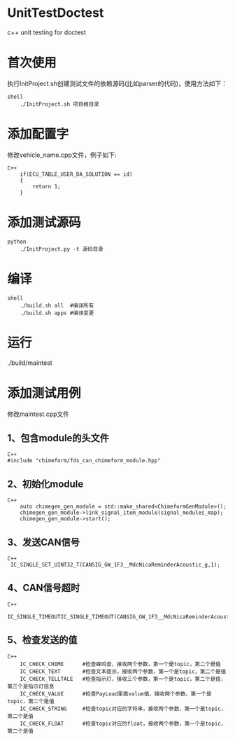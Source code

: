 # UnitTestDoctest

c++ unit testing for doctest

# 首次使用

执行InitProject.sh创建测试文件的依赖源码(比如parser的代码)，使用方法如下：

```
shell
	./InitProject.sh 项目根目录
```

# 添加配置字

修改vehicle_name.cpp文件，例子如下:

```
C++
    if(ECU_TABLE_USER_DA_SOLUTION == id)
    {
        return 1;
    }
```

# 添加测试源码

```
python
	./InitProject.py -t 源码目录
```

# 编译

```
shell
	./build.sh all	#编译所有
	./build.sh apps #编译变更
```

# 运行

./build/maintest

# 添加测试用例

修改maintest.cpp文件

## 1、包含module的头文件

```
C++
#include "chimeform/fds_can_chimeform_module.hpp"
```

## 2、初始化module

```
C++
    auto chimegen_gen_module = std::make_shared<ChimeformGenModule>();
    chimegen_gen_module->link_signal_item_module(signal_modules_map);
    chimegen_gen_module->start();
```

## 3、发送CAN信号

```
C++
 IC_SINGLE_SET_UINT32_T(CANSIG_GW_1F3__MdcNicaReminderAcoustic_g,1);
```

## 4、CAN信号超时

```
C++
	IC_SINGLE_TIMEOUTIC_SINGLE_TIMEOUT(CANSIG_GW_1F3__MdcNicaReminderAcoustic_g,1);
```

## 5、检查发送的值

```
C++
	IC_CHECK_CHIME 		#检查蜂鸣音，接收两个参数，第一个是topic，第二个是值
	IC_CHECK_TEXT		#检查文本提示，接收两个参数，第一个是topic，第二个是值
	IC_CHECK_TELLTALE	#检查指示灯，接收三个参数，第一个是topic，第二个是值，第三个是指示灯信息
	IC_CHECK_VALUE		#检查PayLoad里面value值，接收两个参数，第一个是topic，第二个是值
	IC_CHECK_STRING		#检查topic对应的字符串，接收两个参数，第一个是topic，第二个是值
	IC_CHECK_FLOAT		#检查topic对应的float，接收两个参数，第一个是topic，第二个是值
```
